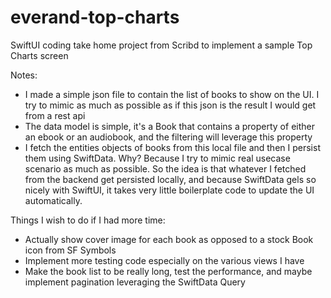 # everand-top-charts
SwiftUI coding take home project from Scribd to implement a sample Top Charts screen

Notes:
- I made a simple json file to contain the list of books to show on the UI. I try to mimic as much as possible as if this json is the result I would get from a rest api
- The data model is simple, it's a Book that contains a property of either an ebook or an audiobook, and the filtering will leverage this property
- I fetch the entities objects of books from this local file and then I persist them using SwiftData. Why? Because I try to mimic real usecase scenario as much as possible. So the idea is that whatever I fetched from the backend get persisted locally, and because SwiftData gels so nicely with SwiftUI, it takes very little boilerplate code to update the UI automatically.

Things I wish to do if I had more time:
- Actually show cover image for each book as opposed to a stock Book icon from SF Symbols
- Implement more testing code especially on the various views I have
- Make the book list to be really long, test the performance, and maybe implement pagination leveraging the SwiftData Query
